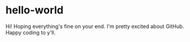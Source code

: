 # hello-world
Hi! Hoping everything's fine on your end. I'm pretty excited about GitHub. Happy coding to y'll. 
